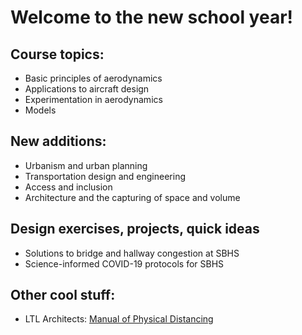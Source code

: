 # Welcome to the new school year!

## Course topics:
* Basic principles of aerodynamics
* Applications to aircraft design
* Experimentation in aerodynamics
* Models

## New additions:
* Urbanism and urban planning
* Transportation design and engineering
* Access and inclusion
* Architecture and the capturing of space and volume

## Design exercises, projects, quick ideas
* Solutions to bridge and hallway congestion at SBHS
* Science-informed COVID-19 protocols for SBHS

## Other cool stuff:
* LTL Architects: [Manual of Physical Distancing](https://issuu.com/djlewis72/docs/200622_manualphysicaldistancing_draft)